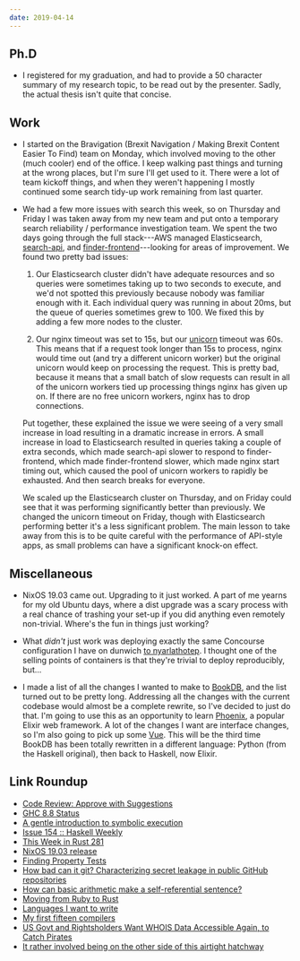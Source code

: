 ```yaml
---
date: 2019-04-14
---
```


## Ph.D

- I registered for my graduation, and had to provide a 50 character
  summary of my research topic, to be read out by the presenter.
  Sadly, the actual thesis isn't quite that concise.

## Work

- I started on the Bravigation (Brexit Navigation / Making Brexit
  Content Easier To Find) team on Monday, which involved moving to the
  other (much cooler) end of the office.  I keep walking past things
  and turning at the wrong places, but I'm sure I'll get used to it.
  There were a lot of team kickoff things, and when they weren't
  happening I mostly continued some search tidy-up work remaining from
  last quarter.

- We had a few more issues with search this week, so on Thursday and
  Friday I was taken away from my new team and put onto a temporary
  search reliability / performance investigation team.  We spent the
  two days going through the full stack---AWS managed Elasticsearch,
  [search-api][], and [finder-frontend][]---looking for areas of
  improvement.  We found two pretty bad issues:

  1. Our Elasticsearch cluster didn't have adequate resources and so
     queries were sometimes taking up to two seconds to execute, and
     we'd not spotted this previously because nobody was familiar
     enough with it.  Each individual query was running in about 20ms,
     but the queue of queries sometimes grew to 100.  We fixed this by
     adding a few more nodes to the cluster.

  2. Our nginx timeout was set to 15s, but our [unicorn][] timeout was
     60s.  This means that if a request took longer than 15s to
     process, nginx would time out (and try a different unicorn
     worker) but the original unicorn would keep on processing the
     request.  This is pretty bad, because it means that a small batch
     of slow requests can result in all of the unicorn workers tied up
     processing things nginx has given up on.  If there are no free
     unicorn workers, nginx has to drop connections.

  Put together, these explained the issue we were seeing of a very
  small increase in load resulting in a dramatic increase in errors.
  A small increase in load to Elasticsearch resulted in queries taking
  a couple of extra seconds, which made search-api slower to respond
  to finder-frontend, which made finder-frontend slower, which made
  nginx start timing out, which caused the pool of unicorn workers to
  rapidly be exhausted.  And then search breaks for everyone.

  We scaled up the Elasticsearch cluster on Thursday, and on Friday
  could see that it was performing significantly better than
  previously.  We changed the unicorn timeout on Friday, though with
  Elasticsearch performing better it's a less significant problem.
  The main lesson to take away from this is to be quite careful with
  the performance of API-style apps, as small problems can have a
  significant knock-on effect.

[search-api]: https://github.com/alphagov/search-api
[finder-frontend]: https://github.com/alphagov/finder-frontend
[unicorn]: https://bogomips.org/unicorn/

## Miscellaneous

- NixOS 19.03 came out.  Upgrading to it just worked.  A part of me
  yearns for my old Ubuntu days, where a dist upgrade was a scary
  process with a real chance of trashing your set-up if you did
  anything even remotely non-trivial.  Where's the fun in things just
  working?

- What *didn't* just work was deploying exactly the same Concourse
  configuration I have on dunwich [to nyarlathotep][].  I thought one
  of the selling points of containers is that they're trivial to
  deploy reproducibly, but...

- I made a list of all the changes I wanted to make to [BookDB][], and
  the list turned out to be pretty long.  Addressing all the changes
  with the current codebase would almost be a complete rewrite, so
  I've decided to just do that.  I'm going to use this as an
  opportunity to learn [Phoenix][], a popular Elixir web framework.  A
  lot of the changes I want are interface changes, so I'm also going
  to pick up some [Vue][].  This will be the third time BookDB has
  been totally rewritten in a different language: Python (from the
  Haskell original), then back to Haskell, now Elixir.

[to nyarlathotep]: https://github.com/concourse/concourse-docker/issues/42
[BookDB]: https://www.barrucadu.co.uk/bookdb/
[Phoenix]: https://phoenixframework.org/
[Vue]: https://vuejs.org/

## Link Roundup

- [Code Review: Approve with Suggestions](http://neilmitchell.blogspot.com/2019/04/code-review-approve-with-suggestions.html)
- [GHC 8.8 Status](https://www.haskell.org/ghc/blog/20190405-ghc-8.8-status.html)
- [A gentle introduction to symbolic execution](https://blog.monic.co/a-gentle-introduction-to-symbolic-execution/)
- [Issue 154 :: Haskell Weekly](https://haskellweekly.news/issues/154.html)
- [This Week in Rust 281](https://this-week-in-rust.org/blog/2019/04/09/this-week-in-rust-281/)
- [NixOS 19.03 release](https://discourse.nixos.org/t/nixos-19-03-release/2652)
- [Finding Property Tests](https://www.hillelwayne.com/post/contract-examples/)
- [How bad can it git? Characterizing secret leakage in public GitHub repositories](https://blog.acolyer.org/2019/04/08/how-bad-can-it-git-characterizing-secret-leakage-in-public-github-repositories/)
- [How can basic arithmetic make a self-referential sentence?](http://r6.ca/blog/20190223T161625Z.html)
- [Moving from Ruby to Rust](https://deliveroo.engineering/2019/02/14/moving-from-ruby-to-rust.html)
- [Languages I want to write](https://blog.wesleyac.com/posts/language-todos)
- [My first fifteen compilers](http://composition.al/blog/2017/07/31/my-first-fifteen-compilers/)
- [US Govt and Rightsholders Want WHOIS Data Accessible Again, to Catch Pirates](https://torrentfreak.com/us-govt-and-rightsholders-want-whois-data-accessible-again-to-catch-pirates-190413/)
- [It rather involved being on the other side of this airtight hatchway](https://devblogs.microsoft.com/oldnewthing/20060508-22/?p=31283)
